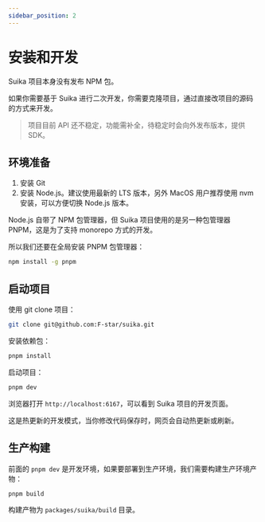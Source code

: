 ```yaml
---
sidebar_position: 2
---
```


# 安装和开发

Suika 项目本身没有发布 NPM 包。

如果你需要基于 Suika 进行二次开发，你需要克隆项目，通过直接改项目的源码的方式来开发。

> 项目目前 API 还不稳定，功能需补全，待稳定时会向外发布版本，提供 SDK。

## 环境准备

1. 安装 Git
2. 安装 Node.js。建议使用最新的 LTS 版本，另外 MacOS 用户推荐使用 nvm 安装，可以方便切换 Node.js 版本。

Node.js 自带了 NPM 包管理器，但 Suika 项目使用的是另一种包管理器 PNPM，这是为了支持 monorepo 方式的开发。

所以我们还要在全局安装 PNPM 包管理器：

```sh
npm install -g pnpm
```

## 启动项目

使用 git clone 项目：

```sh
git clone git@github.com:F-star/suika.git
```

安装依赖包：

```sh
pnpm install
```

启动项目：

```sh
pnpm dev
```

浏览器打开 `http://localhost:6167`，可以看到 Suika 项目的开发页面。

这是热更新的开发模式，当你修改代码保存时，网页会自动热更新或刷新。

## 生产构建

前面的 `pnpm dev` 是开发环境，如果要部署到生产环境，我们需要构建生产环境产物：

```sh
pnpm build
```

构建产物为 `packages/suika/build` 目录。